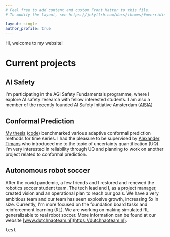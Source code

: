 ```yaml
---
# Feel free to add content and custom Front Matter to this file.
# To modify the layout, see https://jekyllrb.com/docs/themes/#overriding-theme-defaults

layout: single
author_profile: true
---
```

<!-- website icon
<link rel="icon" type="image/x-icon" href="/images/favicon.ico">

-->
 
Hi, welcome to my website!

# Current projects

## AI Safety
I'm participating in the AGI Safety Fundamentals programme, where I explore AI safety research with fellow interested students. I am also a member of the recently founded AI Safety Initiative Amsterdam ([AISIA](https://aisafetyamsterdam.com/))


## Conformal Prediction
[My thesis](/assets/share/BScThesis_DerckPrinzhorn.pdf) ([code](https://github.com/dweprinz/Benchmarking-conformal-prediction-methods-for-time-series-regression)) benchmarked various adaptive conformal prediction methods for time series. I had the pleasure to be supervised by [Alexander Timans](https://www.linkedin.com/in/alexander-timans/) who introduced me to the topic of uncertainty quantification (UQ). I'm very interested in reliability through UQ and planning to work on another project related to conformal prediction.

## Autonomous robot soccer
After the covid pandemic, a few friends and I restored and renewed the robotics soccer student team. The tech lead and I, as a project manager, created vision and an operational plan to reach our goals. We have a very ambitious team and our team has seen explosive growth, increasing 5x in size. Currently, I'm more focused on the foundation board tasks and reinforcement learning (RL). We are working on making simulated RL generalizable to real robot soccer. More information can be found at our website [www.dutchnaoteam.nl](https://dutchnaoteam.nl).
<pre>
test
</pre>
